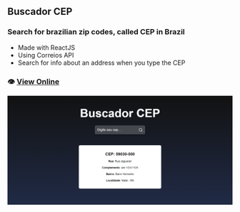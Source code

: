 ## Buscador CEP

### Search for brazilian zip codes, called CEP in Brazil
- Made with ReactJS
- Using Correios API 
- Search for info about an address when you type the CEP


### 👁️ [View Online](https://react-buscador-cep.netlify.app/)

![Print](print.png)
